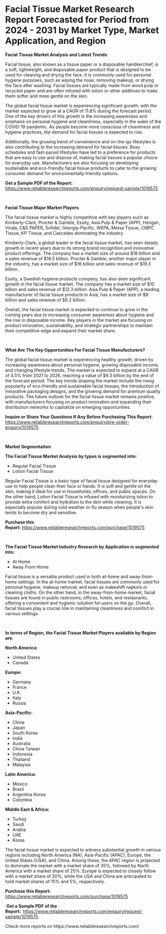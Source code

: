<p><h1>Facial Tissue Market Research Report Forecasted for Period from 2024 -  2031 by Market Type, Market Application, and Region</h1></p><p><strong>Facial Tissue Market Analysis and Latest Trends</strong></p>
<p><p>Facial tissue, also known as a tissue paper or a disposable handkerchief, is a soft, lightweight, and disposable paper product that is designed to be used for cleaning and drying the face. It is commonly used for personal hygiene purposes, such as wiping the nose, removing makeup, or drying the face after washing. Facial tissues are typically made from wood pulp or recycled paper and are often infused with lotion or other additives to make them softer and more gentle on the skin.</p><p>The global facial tissue market is experiencing significant growth, with the market expected to grow at a CAGR of 11.8% during the forecast period. One of the key drivers of this growth is the increasing awareness and emphasis on personal hygiene and cleanliness, especially in the wake of the COVID-19 pandemic. As people become more conscious of cleanliness and hygiene practices, the demand for facial tissues is expected to rise.</p><p>Additionally, the growing trend of convenience and on-the-go lifestyles is also contributing to the increasing demand for facial tissues. Busy schedules and fast-paced lifestyles have led to a preference for products that are easy to use and dispose of, making facial tissues a popular choice for everyday use. Manufacturers are also focusing on developing sustainable and eco-friendly facial tissue products to cater to the growing consumer demand for environmentally friendly options.</p></p>
<p><strong>Get a Sample PDF of the Report:&nbsp;</strong> <a href="https://www.reliableresearchreports.com/enquiry/request-sample/1019575">https://www.reliableresearchreports.com/enquiry/request-sample/1019575</a></p>
<p>&nbsp;</p>
<p><strong>Facial Tissue Major Market Players</strong></p>
<p><p>The facial tissue market is highly competitive with key players such as Kimberly-Clark, Procter & Gamble, Essity, Asia Pulp & Paper (APP), Hengan, Vinda, C&S PAPER, Sofidel, Georgia-Pacific, WEPA, Metsa Tissue, CMPC Tissue, KP Tissue, and Cascades dominating the industry. </p><p>Kimberly-Clark, a global leader in the facial tissue market, has seen steady growth in recent years due to its strong brand recognition and innovative product offerings. The company has a market size of around $18 billion and a sales revenue of $18.5 billion. Procter & Gamble, another major player in the industry, has a market size of $16 billion and sales revenue of $19.3 billion.</p><p>Essity, a Swedish hygiene products company, has also seen significant growth in the facial tissue market. The company has a market size of $10 billion and sales revenue of $12.3 billion. Asia Pulp & Paper (APP), a leading manufacturer of facial tissue products in Asia, has a market size of $8 billion and sales revenue of $9.2 billion.</p><p>Overall, the facial tissue market is expected to continue to grow in the coming years due to increasing consumer awareness about hygiene and the rise in disposable income. Key players in the market are focusing on product innovation, sustainability, and strategic partnerships to maintain their competitive edge and expand their market share.</p></p>
<p>&nbsp;</p>
<p><strong>What Are The Key Opportunities For Facial Tissue Manufacturers?</strong></p>
<p><p>The global facial tissue market is experiencing healthy growth, driven by increasing awareness about personal hygiene, growing disposable income, and changing lifestyle trends. The market is expected to expand at a CAGR of 4.5% from 2021 to 2026, reaching a value of $9.3 billion by the end of the forecast period. The key trends shaping the market include the rising popularity of eco-friendly and sustainable facial tissues, the introduction of innovative packaging designs, and the growing demand for premium quality products. The future outlook for the facial tissue market remains positive, with manufacturers focusing on product innovation and expanding their distribution networks to capitalize on emerging opportunities.</p></p>
<p><strong>Inquire or Share Your Questions If Any Before Purchasing This Report:</strong> <a href="https://www.reliableresearchreports.com/enquiry/pre-order-enquiry/1019575">https://www.reliableresearchreports.com/enquiry/pre-order-enquiry/1019575</a></p>
<p>&nbsp;</p>
<p><strong>Market Segmentation</strong></p>
<p><strong>The Facial Tissue Market Analysis by types is segmented into:</strong></p>
<p><ul><li>Regular Facial Tissue</li><li>Lotion Facial Tissue</li></ul></p>
<p><p>Regular Facial Tissue is a basic type of facial tissue designed for everyday use to help people clean their face or hands. It is soft and gentle on the skin, making it ideal for use in households, offices, and public spaces. On the other hand, Lotion Facial Tissue is infused with moisturizing lotion to provide extra comfort and hydration to the skin while cleaning. It is especially popular during cold weather or flu season when people's skin tends to become dry and sensitive.</p></p>
<p><strong>Purchase this Report:&nbsp;</strong><a href="https://www.reliableresearchreports.com/purchase/1019575">https://www.reliableresearchreports.com/purchase/1019575</a></p>
<p>&nbsp;</p>
<p><strong>The Facial Tissue Market Industry Research by Application is segmented into:</strong></p>
<p><ul><li>At Home</li><li>Away From Home</li></ul></p>
<p><p>Facial tissue is a versatile product used in both at-home and away-from-home settings. In the at-home market, facial tissues are commonly used for personal hygiene, makeup removal, and even as makeshift napkins or cleaning cloths. On the other hand, in the away-from-home market, facial tissues are found in public restrooms, offices, hotels, and restaurants, offering a convenient and hygienic solution for users on the go. Overall, facial tissues play a crucial role in maintaining cleanliness and comfort in various settings.</p></p>
<p>&nbsp;</p>
<p><strong>In terms of Region, the Facial Tissue Market Players available by Region are:</strong></p>
<p>
    <p> <strong> North America: </strong>
        <ul>
            <li>United States</li>
            <li>Canada</li>
        </ul>
        </p> 
    <p> <strong> Europe: </strong>
        <ul>
            <li>Germany</li>
            <li>France</li>
            <li>U.K.</li>
            <li>Italy</li>
            <li>Russia</li>
        </ul>
        </p> 
    <p> <strong> Asia-Pacific: </strong>
        <ul>
            <li>China</li>
            <li>Japan</li>
            <li>South Korea</li>
            <li>India</li>
            <li>Australia</li>
            <li>China Taiwan</li>
            <li>Indonesia</li>
            <li>Thailand</li>
            <li>Malaysia</li>
        </ul>
        </p> 
    <p> <strong> Latin America: </strong>
        <ul>
            <li>Mexico</li>
            <li>Brazil</li>
            <li>Argentina Korea</li>
            <li>Colombia</li>
        </ul>
        </p> 
    <p> <strong> Middle East & Africa: </strong>
        <ul>
            <li>Turkey</li>
            <li>Saudi</li>
            <li>Arabia</li>
            <li>UAE</li>
            <li>Korea</li>
        </ul>
    </p>
    </p>
<p><p>The facial tissue market is expected to witness substantial growth in various regions including North America (NA), Asia-Pacific (APAC), Europe, the United States (USA), and China. Among these, the APAC region is projected to dominate the market with a market share of 35%, followed by North America with a market share of 25%. Europe is expected to closely follow with a market share of 20%, while the USA and China are anticipated to hold market shares of 15% and 5%, respectively.</p></p>
<p><strong>Purchase this Report: </strong><a href="https://www.reliableresearchreports.com/purchase/1019575">https://www.reliableresearchreports.com/purchase/1019575</a></p>
<p>&nbsp;<strong>Get a Sample PDF of the Report:&nbsp;&nbsp;</strong><a href="https://www.reliableresearchreports.com/enquiry/request-sample/1019575">https://www.reliableresearchreports.com/enquiry/request-sample/1019575</a></p>
<p><strong></strong></p>
<p>Check more reports on https://www.reliableresearchreports.com/</p>